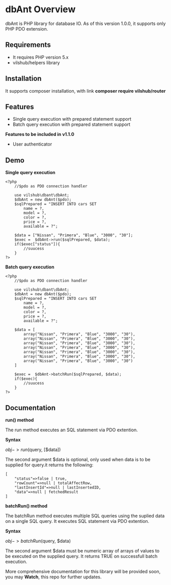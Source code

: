 # dbAnt Overview
dbAnt is PHP library for database IO. As of this version 1.0.0, it supports only PHP PDO extension.

## Requirements

- It requires PHP version 5.x
- vilshub/helpers library

## Installation
It supports composer installation, with link **composer require vilshub/router** 


## Features

- Single query execution with prepared statement support
- Batch query execution with prepared statement support



**Features to be included in v1.1.0**

- User authenticator

## Demo
**Single query execution**

    <?php
        //$pdo as PDO connection handler
        
        use vilshub\dbant\dbAnt;
        $dbAnt = new dbAnt($pdo);
        $sqlPrepared = "INSERT INTO cars SET
      	    name = ?,
            model = ?,
            color = ?,
            price = ?,
            available = ?";

        $data = ["Nissan", "Primera", "Blue", "3000", "30"];
        $exec =  $dbAnt->run($sqlPrepared, $data);
        if($exec["status"]){
            //suucess
        }
    ?>


**Batch query execution**

    <?php
        //$pdo as PDO connection handler
        
        use vilshub\dbant\dbAnt;
        $dbAnt = new dbAnt($pdo);
        $sqlPrepared = "INSERT INTO cars SET
      	    name = ?,
            model = ?,
            color = ?,
            price = ?,
            available = ?";

        $data = [
            array("Nissan", "Primera", "Blue", "3000", "30"),
            array("Nissan", "Primera", "Blue", "3000", "30"),
            array("Nissan", "Primera", "Blue", "3000", "30"),
            array("Nissan", "Primera", "Blue", "3000", "30"),
            array("Nissan", "Primera", "Blue", "3000", "30"),
            array("Nissan", "Primera", "Blue", "3000", "30"),
            array("Nissan", "Primera", "Blue", "3000", "30")
        ]

        $exec =  $dbAnt->batchRun($sqlPrepared, $data);
        if($exec){
            //suucess
        }
    ?>




## Documentation ##

**run() method**

The run method executes an SQL statement via PDO extention.

**Syntax**

$obj->run($query, [$data])

The second argument $data is optional, only used when data is to be supplied for query.it returns the following:

    [
        "status"=>false | true,
        "rowCount"=>null | totalAffectRow,
        "lastInsertId"=>null | lastInsertedID,
        "data"=>null | fetchedResult
    ]


**batchRun()  method**

The batchRun method executes multiple SQL queries using the suplied data on a single SQL query. It executes SQL statement via PDO extention.

**Syntax**

$obj->batchRun($query, $data)

The second argument $data must be numeric array of arrays of values to be executed on the supplied query. It returns TRUE on successfull batch execution.



More comprehensive documentation for this library will be provided soon, you may **Watch**, this repo for further updates.
